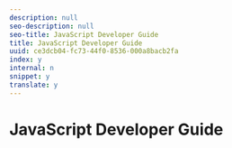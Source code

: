 ```yaml
---
description: null
seo-description: null
seo-title: JavaScript Developer Guide
title: JavaScript Developer Guide
uuid: ce3dcb04-fc73-44f0-8536-000a8bacb2fa
index: y
internal: n
snippet: y
translate: y
---
```


# JavaScript Developer Guide


